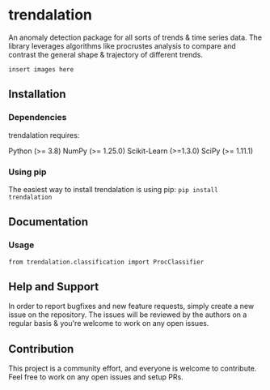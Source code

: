 # trendalation

An anomaly detection package for all sorts of trends & time series data. The library leverages algorithms like procrustes analysis to compare and contrast the general shape & trajectory of different trends.

```insert images here```

## Installation

### Dependencies

trendalation requires:

Python (>= 3.8)
NumPy (>= 1.25.0)
Scikit-Learn (>=1.3.0)
SciPy (>= 1.11.1)

### Using pip

The easiest way to install trendalation is using pip:
`pip install trendalation`

## Documentation

### Usage

```from trendalation.metrics import proc_error, normalize_trace
from trendalation.classification import ProcClassifier
```

## Help and Support

In order to report bugfixes and new feature requests, simply create a new issue on the repository.
The issues will be reviewed by the authors on a regular basis & you're welcome to work on any open issues.

## Contribution

This project is a community effort, and everyone is welcome to contribute.
Feel free to work on any open issues and setup PRs.
